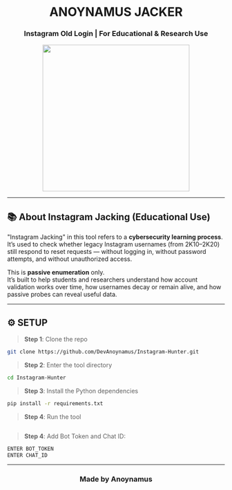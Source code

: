 <h1 align="center">ANOYNAMUS JACKER</h1>
<h3 align="center">Instagram Old Login | For Educational & Research Use</h3>

<div align="center">
  <img src="https://media.giphy.com/media/v1.Y2lkPTc5MGI3NjExb20yamU0bjU2enJreWpwcGRwcHprcTIzdmtqeHI0dmthbzc1d25hdyZlcD12MV9naWZzX3NlYXJjaCZjdD1n/GeimqsH0TLDt4tScGw/giphy.gif" width="340">
</div>

---

## 📚 About Instagram Jacking (Educational Use)

"Instagram Jacking" in this tool refers to a **cybersecurity learning process**. It’s used to check whether legacy Instagram usernames (from 2K10–2K20) still respond to reset requests — without logging in, without password attempts, and without unauthorized access.

This is **passive enumeration** only.  
It’s built to help students and researchers understand how account validation works over time, how usernames decay or remain alive, and how passive probes can reveal useful data.


---

## ⚙️ SETUP

> **Step 1**: Clone the repo

```bash
git clone https://github.com/DevAnoynamus/Instagram-Hunter.git
```

> **Step 2**: Enter the tool directory

```bash
cd Instagram-Hunter
```

> **Step 3**: Install the Python dependencies

```bash
pip install -r requirements.txt
```

> **Step 4**: Run the tool 

```python jack.py
```

> **Step 4**: Add Bot Token and Chat  ID:

```python
ENTER BOT_TOKEN
ENTER CHAT_ID
```

---

  <h3 align="center">Made by <strong>Anoynamus</strong> </h3>
